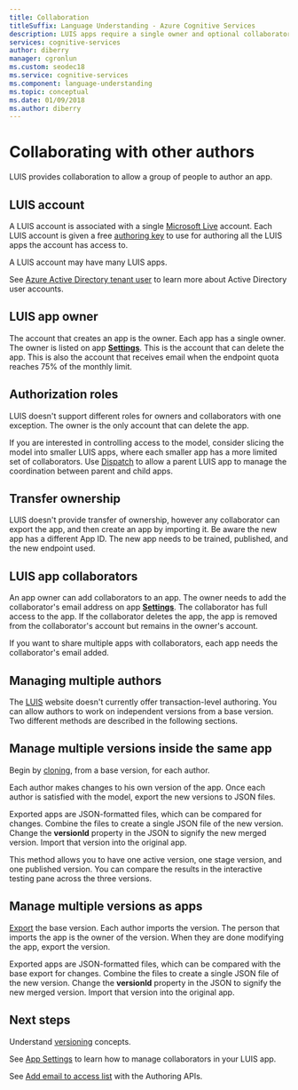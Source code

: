 ```yaml
---
title: Collaboration 
titleSuffix: Language Understanding - Azure Cognitive Services
description: LUIS apps require a single owner and optional collaborators allowing multiple people to author a single app.
services: cognitive-services
author: diberry
manager: cgronlun
ms.custom: seodec18
ms.service: cognitive-services
ms.component: language-understanding
ms.topic: conceptual
ms.date: 01/09/2018
ms.author: diberry
---
```

# Collaborating with other authors

LUIS provides collaboration to allow a group of people to author an app.

## LUIS account
A LUIS account is associated with a single [Microsoft Live](https://login.live.com/) account. Each LUIS account is given a free [authoring key](luis-concept-keys.md#authoring-key) to use for authoring all the LUIS apps the account has access to. 

A LUIS account may have many LUIS apps.

See [Azure Active Directory tenant user](luis-how-to-collaborate.md#azure-active-directory-tenant-user) to learn more about Active Directory user accounts. 

## LUIS app owner
The account that creates an app is the owner. Each app has a single owner. The owner is listed on app **[Settings](luis-how-to-collaborate.md)**. This is the account that can delete the app. This is also the account that receives email when the endpoint quota reaches 75% of the monthly limit. 

## Authorization roles
LUIS doesn't support different roles for owners and collaborators with one exception. The owner is the only account that can delete the app.

If you are interested in controlling access to the model, consider slicing the model into smaller LUIS apps, where each smaller app has a more limited set of collaborators. Use [Dispatch](https://aka.ms/dispatch-tool) to allow a parent LUIS app to manage the coordination between parent and child apps.

## Transfer ownership
LUIS doesn't provide transfer of ownership, however any collaborator can export the app, and then create an app by importing it. Be aware the new app has a different App ID. The new app needs to be trained, published, and the new endpoint used.

## LUIS app collaborators
An app owner can add collaborators to an app. The owner needs to add the collaborator's email address on app **[Settings](luis-how-to-collaborate.md)**. The collaborator has full access to the app. If the collaborator deletes the app, the app is removed from the collaborator's account but remains in the owner's account. 

If you want to share multiple apps with collaborators, each app needs the collaborator's email added. 

## Managing multiple authors
The [LUIS](luis-reference-regions.md#luis-website) website doesn't currently offer transaction-level authoring. You can allow authors to work on independent versions from a base version. Two different methods are described in the following sections.

## Manage multiple versions inside the same app
Begin by [cloning](luis-how-to-manage-versions.md#clone-a-version), from a base version, for each author. 

Each author makes changes to his own version of the app. Once each author is satisfied with the model, export the new versions to JSON files.  

Exported apps are JSON-formatted files, which can be compared for changes. Combine the files to create a single JSON file of the new version. Change the **versionId** property in the JSON to signify the new merged version. Import that version into the original app. 

This method allows you to have one active version, one stage version, and one published version. You can compare the results in the interactive testing pane across the three versions.

## Manage multiple versions as apps
[Export](luis-how-to-manage-versions.md#export-version) the base version. Each author imports the version. The person that imports the app is the owner of the version. When they are done modifying the app, export the version. 

Exported apps are JSON-formatted files, which can be compared with the base export for changes. Combine the files to create a single JSON file of the new version. Change the **versionId** property in the JSON to signify the new merged version. Import that version into the original app.

## Next steps

Understand [versioning](luis-concept-version.md) concepts. 

See [App Settings](luis-how-to-collaborate.md) to learn how to manage collaborators in your LUIS app.

See [Add email to access list](https://westus.dev.cognitive.microsoft.com/docs/services/5890b47c39e2bb17b84a55ff/operations/58fcccdd5aca2f08a4104342) with the Authoring APIs.